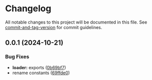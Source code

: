 # Changelog

All notable changes to this project will be documented in this file. See [commit-and-tag-version](https://github.com/absolute-version/commit-and-tag-version) for commit guidelines.

## 0.0.1 (2024-10-21)


### Bug Fixes

* **loader:** exports ([0b69bf7](https://github.com/natmfat/remix-endpoint/commit/0b69bf72a65751082e4a3cf3cdeb31847643ce54))
* rename constants ([69ffde0](https://github.com/natmfat/remix-endpoint/commit/69ffde0335c88e5502b177094ec9d00472b265ef))
